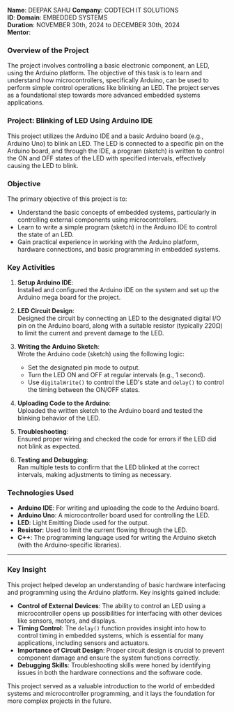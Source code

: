 **Name**: DEEPAK SAHU
**Company**: CODTECH IT SOLUTIONS  
**ID**: 
**Domain**: EMBEDDED SYSTEMS  
**Duration**: NOVEMBER 30th, 2024 to DECEMBER 30th, 2024  
**Mentor**: 

### **Overview of the Project**

The project involves controlling a basic electronic component, an LED, using the Arduino platform. The objective of this task is to learn and understand how microcontrollers, specifically Arduino, can be used to perform simple control operations like blinking an LED. The project serves as a foundational step towards more advanced embedded systems applications.


### **Project**: **Blinking of LED Using Arduino IDE**

This project utilizes the Arduino IDE and a basic Arduino board (e.g., Arduino Uno) to blink an LED. The LED is connected to a specific pin on the Arduino board, and through the IDE, a program (sketch) is written to control the ON and OFF states of the LED with specified intervals, effectively causing the LED to blink.


### **Objective**

The primary objective of this project is to:

- Understand the basic concepts of embedded systems, particularly in controlling external components using microcontrollers.
- Learn to write a simple program (sketch) in the Arduino IDE to control the state of an LED.
- Gain practical experience in working with the Arduino platform, hardware connections, and basic programming in embedded systems.


### **Key Activities**

1. **Setup Arduino IDE**:  
   Installed and configured the Arduino IDE on the system and set up the Arduino mega board for the project.

2. **LED Circuit Design**:  
   Designed the circuit by connecting an LED to the designated digital I/O pin on the Arduino board, along with a suitable resistor (typically 220Ω) to limit the current and prevent damage to the LED.

3. **Writing the Arduino Sketch**:  
   Wrote the Arduino code (sketch) using the following logic:
   - Set the designated pin mode to output.
   - Turn the LED ON and OFF at regular intervals (e.g., 1 second).
   - Use `digitalWrite()` to control the LED's state and `delay()` to control the timing between the ON/OFF states.

4. **Uploading Code to the Arduino**:  
   Uploaded the written sketch to the Arduino board and tested the blinking behavior of the LED.

5. **Troubleshooting**:  
   Ensured proper wiring and checked the code for errors if the LED did not blink as expected.

6. **Testing and Debugging**:  
   Ran multiple tests to confirm that the LED blinked at the correct intervals, making adjustments to timing as necessary.


### **Technologies Used**

- **Arduino IDE**: For writing and uploading the code to the Arduino board.
- **Arduino Uno**: A microcontroller board used for controlling the LED.
- **LED**: Light Emitting Diode used for the output.
- **Resistor**: Used to limit the current flowing through the LED.
- **C++**: The programming language used for writing the Arduino sketch (with the Arduino-specific libraries).

---

### **Key Insight**

This project helped develop an understanding of basic hardware interfacing and programming using the Arduino platform. Key insights gained include:

- **Control of External Devices**: The ability to control an LED using a microcontroller opens up possibilities for interfacing with other devices like sensors, motors, and displays.
- **Timing Control**: The `delay()` function provides insight into how to control timing in embedded systems, which is essential for many applications, including sensors and actuators.
- **Importance of Circuit Design**: Proper circuit design is crucial to prevent component damage and ensure the system functions correctly.
- **Debugging Skills**: Troubleshooting skills were honed by identifying issues in both the hardware connections and the software code.

This project served as a valuable introduction to the world of embedded systems and microcontroller programming, and it lays the foundation for more complex projects in the future.
